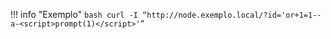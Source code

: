 !!! info "Exemplo"
    ``` bash
    curl -I “http://node.exemplo.local/?id='or+1=1--a-<script>prompt(1)</script>'”
    ```
